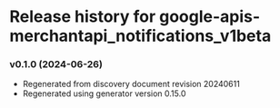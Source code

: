 # Release history for google-apis-merchantapi_notifications_v1beta

### v0.1.0 (2024-06-26)

* Regenerated from discovery document revision 20240611
* Regenerated using generator version 0.15.0


